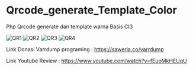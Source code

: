 # Qrcode_generate_Template_Color
Php Qrcode generate dan template warna Basis CI3

![QR1](https://user-images.githubusercontent.com/84750935/143661526-4d03288d-f5ca-4ef5-be87-f7c709be7a1b.png)
![QR2](https://user-images.githubusercontent.com/84750935/143661532-f0aee65a-e5c2-4251-9092-3dddaa6d3025.png)
![QR3](https://user-images.githubusercontent.com/84750935/143661537-7b82aed0-591f-492f-957a-f5d3ea35d7ec.png)
![QR4](https://user-images.githubusercontent.com/84750935/143661543-c64e4350-1e09-4cc0-a59e-afa64b0ef7bc.png)

Link Donasi Varrdump programing : https://saweria.co/varrdump

Link Youtube Review : https://www.youtube.com/watch?v=fEuoMkHEUqU
